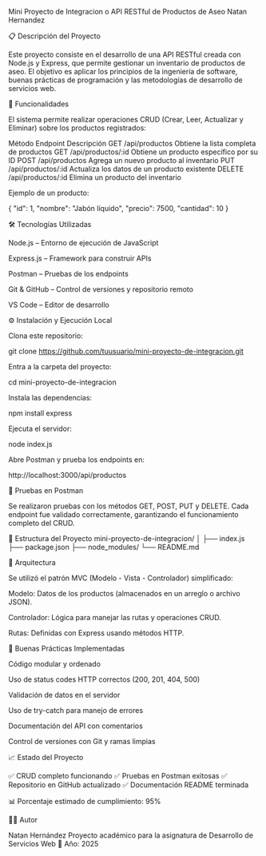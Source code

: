 Mini Proyecto de Integracion o API RESTful de Productos de Aseo Natan Hernandez

📋 Descripción del Proyecto

Este proyecto consiste en el desarrollo de una API RESTful creada con Node.js y Express, que permite gestionar un inventario de productos de aseo.
El objetivo es aplicar los principios de la ingeniería de software, buenas prácticas de programación y las metodologías de desarrollo de servicios web.

🚀 Funcionalidades

El sistema permite realizar operaciones CRUD (Crear, Leer, Actualizar y Eliminar) sobre los productos registrados:

Método	Endpoint	Descripción
GET	/api/productos	Obtiene la lista completa de productos
GET	/api/productos/:id	Obtiene un producto específico por su ID
POST	/api/productos	Agrega un nuevo producto al inventario
PUT	/api/productos/:id	Actualiza los datos de un producto existente
DELETE	/api/productos/:id	Elimina un producto del inventario

Ejemplo de un producto:

{
  "id": 1,
  "nombre": "Jabón líquido",
  "precio": 7500,
  "cantidad": 10
}

🛠️ Tecnologías Utilizadas

Node.js – Entorno de ejecución de JavaScript

Express.js – Framework para construir APIs

Postman – Pruebas de los endpoints

Git & GitHub – Control de versiones y repositorio remoto

VS Code – Editor de desarrollo

⚙️ Instalación y Ejecución Local

Clona este repositorio:

git clone https://github.com/tuusuario/mini-proyecto-de-integracion.git


Entra a la carpeta del proyecto:

cd mini-proyecto-de-integracion


Instala las dependencias:

npm install express


Ejecuta el servidor:

node index.js


Abre Postman y prueba los endpoints en:

http://localhost:3000/api/productos

🧪 Pruebas en Postman

Se realizaron pruebas con los métodos GET, POST, PUT y DELETE.
Cada endpoint fue validado correctamente, garantizando el funcionamiento completo del CRUD.

🧩 Estructura del Proyecto
mini-proyecto-de-integracion/
│
├── index.js
├── package.json
├── node_modules/
└── README.md

🧱 Arquitectura

Se utilizó el patrón MVC (Modelo - Vista - Controlador) simplificado:

Modelo: Datos de los productos (almacenados en un arreglo o archivo JSON).

Controlador: Lógica para manejar las rutas y operaciones CRUD.

Rutas: Definidas con Express usando métodos HTTP.

🧠 Buenas Prácticas Implementadas

Código modular y ordenado

Uso de status codes HTTP correctos (200, 201, 404, 500)

Validación de datos en el servidor

Uso de try-catch para manejo de errores

Documentación del API con comentarios

Control de versiones con Git y ramas limpias

📈 Estado del Proyecto

✅ CRUD completo funcionando
✅ Pruebas en Postman exitosas
✅ Repositorio en GitHub actualizado
✅ Documentación README terminada

📊 Porcentaje estimado de cumplimiento: 95%

👨‍💻 Autor

Natan Hernández
Proyecto académico para la asignatura de Desarrollo de Servicios Web
📅 Año: 2025

